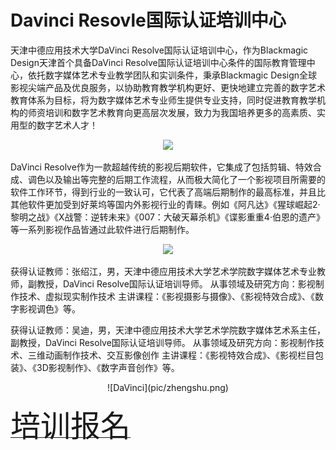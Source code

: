 # Davinci Resovle国际认证培训中心
天津中德应用技术大学DaVinci Resolve国际认证培训中心，作为Blackmagic Design天津首个具备DaVinci Resolve国际认证培训中心条件的国际教育管理中心，依托数字媒体艺术专业教学团队和实训条件，秉承Blackmagic Design全球影视尖端产品及优良服务，以协助教育教学机构更好、更快地建立完善的数字艺术教育体系为目标，将为数字媒体艺术专业师生提供专业支持，同时促进教育教学机构的师资培训和数字艺术教育向更高层次发展，致力为我国培养更多的高素质、实用型的数字艺术人才！

<p align="center">
 <img src="https://upload.wikimedia.org/wikipedia/en/d/dc/DaVinci_Resolve_Logo.png">
</p>

DaVinci Resolve作为一款超越传统的影视后期软件，它集成了包括剪辑、特效合成、调色以及输出等完整的后期工作流程，从而极大简化了一个影视项目所需要的软件工作环节，得到行业的一致认可，它代表了高端后期制作的最高标准，并且比其他软件更加受到好莱坞等国内外影视行业的青睐。例如《阿凡达》《猩球崛起2·黎明之战》《X战警：逆转未来》《007：大破天幕杀机》《谍影重重4·伯恩的遗产》等一系列影视作品皆通过此软件进行后期制作。

<p align="center">
 <img src=“https://images.blackmagicdesign.com/images/products/davinciresolve/edit/hero/hero-still.jpg”>
</p>

获得认证教师：张绍江，男，天津中德应用技术大学艺术学院数字媒体艺术专业教师，副教授，DaVinci Resolve国际认证培训导师。
从事领域及研究方向：影视制作技术、虚拟现实制作技术
主讲课程：《影视摄影与摄像》、《影视特效合成》、《数字影视调色》等。

获得认证教师：吴迪，男，天津中德应用技术大学艺术学院数字媒体艺术系主任，副教授，DaVinci Resolve国际认证培训导师。
从事领域及研究方向：影视制作技术、三维动画制作技术、交互影像创作
主讲课程：《影视特效合成》、《影视栏目包装》、《3D影视制作》、《数字声音创作》等。

<div align=center>![DaVinci](pic/zhengshu.png)</div>

[<font size=20>                                                    培训报名</font>](/baoming.md)
